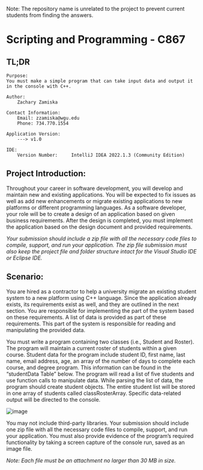 Note: The repository name is unrelated to the project to prevent current students from finding the answers.

# Scripting and Programming - C867

## TL;DR

	Purpose: 
    You must make a simple program that can take input data and output it in the console with C++.
		
	Author:
		Zachary Zamiska
	
	Contact Information:
		Email: zzamiska@wgu.edu
		Phone: 734.770.1554

	Application Version:
		---> v1.0

	IDE: 
		Version Number: 	IntelliJ IDEA 2022.1.3 (Community Edition)


## Project Introduction:
Throughout your career in software development, you will develop and maintain new and existing applications. You will be expected to fix issues as well as add new enhancements or migrate existing applications to new platforms or different programming languages. As a software developer, your role will be to create a design of an application based on given business requirements. After the design is completed, you must implement the application based on the design document and provided requirements.

*Your submission should include a zip file with all the necessary code files to compile, support, and run your application. The zip file submission must also keep the project file and folder structure intact for the Visual Studio IDE or Eclipse IDE.*



## Scenario:
You are hired as a contractor to help a university migrate an existing student system to a new platform using C++ language. Since the application already exists, its requirements exist as well, and they are outlined in the next section. You are responsible for implementing the part of the system based on these requirements. A list of data is provided as part of these requirements. This part of the system is responsible for reading and manipulating the provided data.

You must write a program containing two classes (i.e., Student and Roster). The program will maintain a current roster of students within a given course. Student data for the program include student ID, first name, last name, email address, age, an array of the number of days to complete each course, and degree program. This information can be found in the “studentData Table” below. The program will read a list of five students and use function calls to manipulate data. While parsing the list of data, the program should create student objects. The entire student list will be stored in one array of students called classRosterArray. Specific data-related output will be directed to the console.

![image](https://user-images.githubusercontent.com/85177603/196459687-9f4bcfcd-f6b7-409b-9fe3-bca733733356.png)

You may not include third-party libraries. Your submission should include one zip file with all the necessary code files to compile, support, and run your application. You must also provide evidence of the program’s required functionality by taking a screen capture of the console run, saved as an image file.

*Note: Each file must be an attachment no larger than 30 MB in size.*
